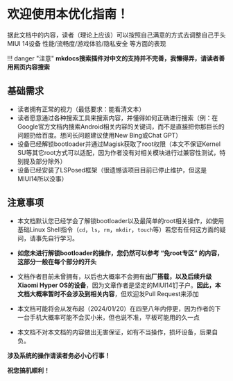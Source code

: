# 欢迎使用本优化指南！

据此文档中的内容，读者（理论上应该）可以按照自己满意的方式去调整自己手头MIUI 14设备 性能/流畅度/游戏体验/隐私安全 等方面的表现

!!! danger "注意" 
    **mkdocs搜索插件对中文的支持并不完善，我懒得弄，请读者善用网页内容搜索**

## 基础需求

* 读者拥有正常的视力（最低要求：能看清文本）
* 读者愿意通过各种搜索工具来搜索内容，并懂得如何正确进行搜索（例：在Google官方文档内搜索Android相关内容的关键词，而不是直接把你那巨长的问题扔给百度。想问长问题建议使用New Bing或Chat GPT）
* 设备已经解锁bootloader并通过Magisk获取了root权限（本文不保证Kernel SU等其它root方式可以适配，因为作者没有对相关模块进行过兼容性测试，特别提及部分除外）
* 设备已经安装了LSPosed框架（很遗憾该项目目前已停止维护，但这是MIUI14所以没事）

## 注意事项

* 本文档默认您已经学会了解锁bootloader以及最简单的root相关操作，如使用基础Linux Shell指令（``cd``，``ls``，``rm``，``mkdir``，``touch``等）若您有任何这方面的疑问，请事先自行学习。

* **如您未进行解锁bootloader的操作，您仍然可以参考 “免root专区” 的内容，这部分一般在每个部分的开头**

* 文档作者目前未曾拥有，以后也大概率不会拥有**出厂搭载，以及后续升级Xiaomi Hyper OS的设备**，因为文章作者是坚定的MIUI14钉子户。**因此，本文档大概率暂时不会涉及到相关内容**，但欢迎发Pull Request来添加

* 本文档可能将会从发布起（2024/01/20）在四至八年内停更，因为作者的下一台手机大概率可能不会买小米，但也说不准，平板可能用的久一点

* 本文档不对本文档的内容做出无害保证，如有不当操作，损坏设备，后果自负。

**涉及系统的操作请读者务必小心行事！**

**祝您搞机顺利！**
